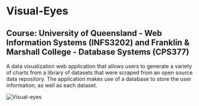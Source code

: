 # Visual-Eyes

## Course: University of Queensland - Web Information Systems (INFS3202) and Franklin & Marshall College - Database Systems (CPS377)

A data visualization web application that allows users to generate a variety of charts from a library of datasets that were scraped from an open source data repository.
The application makes use of a database to store the user information, as well as each dataset. 

![Visual-eyes](https://user-images.githubusercontent.com/54608658/114362570-c268e580-9b77-11eb-87cf-26b9f71408e8.jpg)



